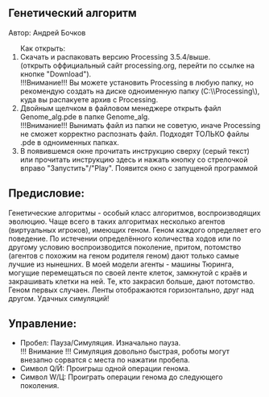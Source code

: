 <h2>Генетический алгоритм</h2>
  <p>Автор: Андрей Бочков</p>
  <ol>
    Как открыть:
    <li>Скачать и распаковать версию Processing 3.5.4/выше.<br>
      (открыть оффициальный сайт processing.org, перейти по ссылке на кнопке "Download").<br>
      !!!Внимание!!! Вы можете установить Processing в любую папку, но рекомендую создать на диске одноименную папку (C:\\Processing\), куда вы распакуете архив с Processing.</li>
    <li>Двойным щелчком в файловом менеджере открыть файл Genome_alg.pde в папке Genome_alg.</li>
      !!!Внимание!!! Вынимать файл из папки не советую, иначе Processing не сможет корректно распознать файл. Подходят ТОЛЬКО файлы .pde в одноименных папках.</li>
    <li>В появившемся окне прочитать инструкцию сверху (серый текст) или прочитать инструкцию здесь и нажать кнопку со стрелочкой вправо "Запустить"/"Play". Появится окно с запущеной программой</li>
  </ol>
<h2>Предисловие:</h2>
  <p>Генетические алгоритмы - особый класс алгоритмов, воспроизводящих эволюцию. Чаще всего в таких алгоритмах несколько агентов (виртуальных игроков), имеющих геном. Геном каждого определяет его поведение. По истечении определённого количества ходов или по другому условию воспроизводится поколение, притом, потомство (агентов с похожим на геном родителя геном) дают только самые лучшие из нынешних. В моей модели агенты - машины Тюринга, могущие перемещаться по своей ленте клеток, замкнутой с краёв и закрашивать клетки на ней. Те, кто закрасил больше, дают потомство. Геном первых случаен. Ленты отображаются горизонтально, друг над другом. Удачных симуляций!</p>
<h2>Управление:</h2>
  <ul>
    <li>Пробел: Пауза/Симуляция. Изначально пауза.<br>!!! Внимание !!! Симуляция довольно быстрая, роботы могут внезапно сорватся с места по нажатии пробела.</li>
    <li>Символ Q/Й: Проигрыш одной операции генома.</li>
    <li>Символ W/Ц: Проиграть операции генома до следующего поколения.</li>
  </ul>